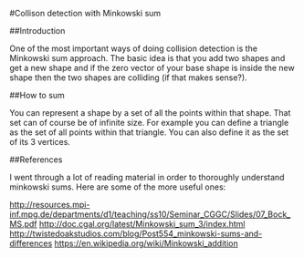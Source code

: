 #Collison detection with Minkowski sum

##Introduction

One of the most important ways of doing collision detection is the Minkowski sum approach. The basic idea is that you add two shapes and get a new shape and if the zero vector of your base shape is inside the new shape then the two shapes are colliding (if that makes sense?).

##How to sum

You can represent a shape by a set of all the points within that shape. That set can of course be of infinite size. For example you can define a triangle as the set of all points within that triangle. You can also define it as the set of its 3 vertices.

##References

I went through a lot of reading material in order to thoroughly understand minkowski sums. Here are some of the more useful ones:

http://resources.mpi-inf.mpg.de/departments/d1/teaching/ss10/Seminar_CGGC/Slides/07_Bock_MS.pdf
http://doc.cgal.org/latest/Minkowski_sum_3/index.html
http://twistedoakstudios.com/blog/Post554_minkowski-sums-and-differences
https://en.wikipedia.org/wiki/Minkowski_addition
